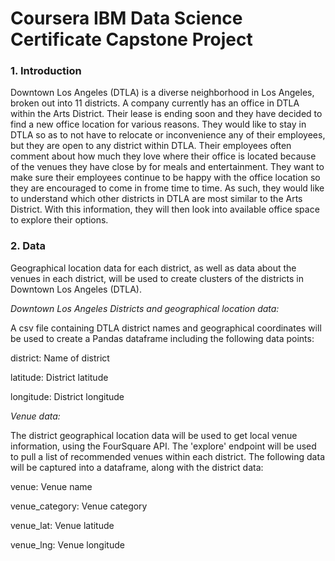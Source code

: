 # Coursera IBM Data Science Certificate Capstone Project


### 1. Introduction
Downtown Los Angeles (DTLA) is a diverse neighborhood in Los Angeles, broken out into 11 districts. A company currently has an office in DTLA within the Arts District. Their lease is ending soon and they have decided to find a new office location for various reasons. They would like to stay in DTLA so as to not have to relocate or inconvenience any of their employees, but they are open to any district within DTLA. Their employees often comment about how much they love where their office is located because of the venues they have close by for meals and entertainment. They want to make sure their employees continue to be happy with the office location so they are encouraged to come in frome time to time. As such, they would like to understand which other districts in DTLA are most similar to the Arts District. With this information, they will then look into available office space to explore their options. 

### 2. Data 
Geographical location data for each district, as well as data about the venues in each district, will be used to create clusters of the districts in Downtown Los Angeles (DTLA).

*Downtown Los Angeles Districts and geographical location data:*

A csv file containing DTLA district names and geographical coordinates will be used to create a Pandas dataframe including the following data points:

district: Name of district

latitude: District latitude

longitude: District longitude

*Venue data:*

The district geographical location data will be used to get local venue information, using the FourSquare API. The 'explore' endpoint will be used to pull a list of recommended venues within each district. The following data will be captured into a dataframe, along with the district data:

venue: Venue name

venue_category: Venue category

venue_lat: Venue latitude

venue_lng: Venue longitude
